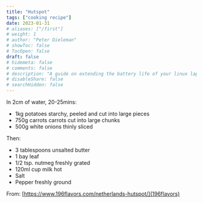 ```yaml
---
title: "Hutspot"
tags: ["cooking recipe"]
date: 2023-01-31
# aliases: ["/first"]
# weight: 1
# author: "Peter Dieleman"
# showToc: false
# TocOpen: false
draft: false
# hidemeta: false
# comments: false
# description: "A guide on extending the battery life of your linux laptop"
# disableShare: false
# searchHidden: false
---
```


In 2cm of water, 20-25mins:
- 1kg potatoes starchy, peeled and cut into large pieces
- 750g carrots carrots cut into large chunks
- 500g white onions thinly sliced

Then:
- 3 tablespoons unsalted butter
- 1 bay leaf
- 1/2 tsp. nutmeg freshly grated
- 120ml cup milk hot
- Salt
- Pepper freshly ground

From: [https://www.196flavors.com/netherlands-hutspot/](196flavors)